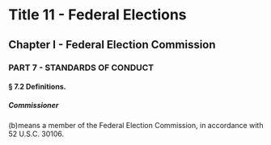 
# Title 11 - Federal Elections
## Chapter I - Federal Election Commission
### PART 7 - STANDARDS OF CONDUCT
#### § 7.2 Definitions.
##### Commissioner

(b)means a member of the Federal Election Commission, in accordance with 52 U.S.C. 30106.
